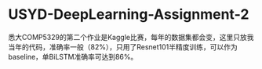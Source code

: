 # USYD-DeepLearning-Assignment-2

悉大COMP5329的第二个作业是Kaggle比赛，每年的数据集都会变，这里只放我当年的代码，准确率一般（82%），只用了Resnet101半精度训练，可以作为baseline，单BiLSTM准确率可达到86%。